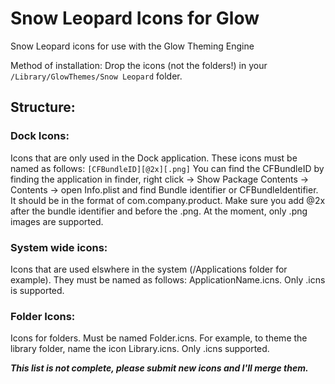 # Snow Leopard Icons for Glow
Snow Leopard icons for use with the Glow Theming Engine

Method of installation: Drop the icons (not the folders!) in your `/Library/GlowThemes/Snow Leopard` folder.

## Structure: 

### Dock Icons: 
Icons that are only used in the Dock application. These icons must be named as follows: `[CFBundleID][@2x][.png]` 
You can find the CFBundleID by finding the application in finder, right click -> Show Package Contents -> Contents -> open Info.plist and find Bundle identifier or CFBundleIdentifier. 
It should be in the format of com.company.product. Make sure you add @2x after the bundle identifier and before the .png. At the moment, only .png images are supported. 

### System wide icons:
Icons that are used elswhere in the system (/Applications folder for example). They must be named as follows: ApplicationName.icns. Only .icns is supported. 

### Folder Icons: 
Icons for folders. Must be named Folder.icns. For example, to theme the library folder, name the icon Library.icns. Only .icns supported. 


***This list is not complete, please submit new icons and I'll merge them.***

